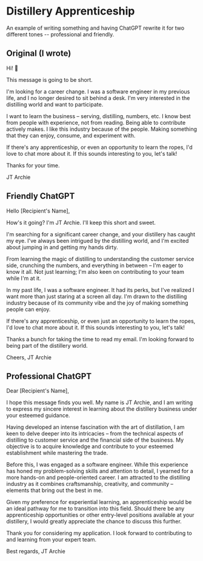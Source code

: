 # Distillery Apprenticeship

An example of writing something and having ChatGPT rewrite it for two different
tones -- professional and friendly.

## Original (I wrote)

Hi! 👋

This message is going to be short.

I'm looking for a career change. I was a software engineer in my previous life,
and I no longer desired to sit behind a desk. I'm very interested in the
distilling world and want to participate.

I want to learn the business – serving, distilling, numbers, etc. I know best
from people with experience, not from reading. Being able to contribute actively
makes. I like this industry because of the people. Making something that they
can enjoy, consume, and experiment with.

If there's any apprenticeship, or even an opportunity to learn the ropes, I'd
love to chat more about it. If this sounds interesting to you, let's talk!

Thanks for your time.

JT Archie

## Friendly ChatGPT

Hello [Recipient's Name],

How's it going? I'm JT Archie. I'll keep this short and sweet.

I'm searching for a significant career change, and your distillery has caught my
eye. I've always been intrigued by the distilling world, and I'm excited about
jumping in and getting my hands dirty.

From learning the magic of distilling to understanding the customer service
side, crunching the numbers, and everything in between – I'm eager to know it
all. Not just learning; I'm also keen on contributing to your team while I'm at
it.

In my past life, I was a software engineer. It had its perks, but I've realized
I want more than just staring at a screen all day. I'm drawn to the distilling
industry because of its community vibe and the joy of making something people
can enjoy.

If there's any apprenticeship, or even just an opportunity to learn the ropes,
I'd love to chat more about it. If this sounds interesting to you, let's talk!

Thanks a bunch for taking the time to read my email. I'm looking forward to
being part of the distillery world.

Cheers, JT Archie

## Professional ChatGPT

Dear [Recipient's Name],

I hope this message finds you well. My name is JT Archie, and I am writing to
express my sincere interest in learning about the distillery business under your
esteemed guidance.

Having developed an intense fascination with the art of distillation, I am keen
to delve deeper into its intricacies – from the technical aspects of distilling
to customer service and the financial side of the business. My objective is to
acquire knowledge and contribute to your esteemed establishment while mastering
the trade.

Before this, I was engaged as a software engineer. While this experience has
honed my problem-solving skills and attention to detail, I yearned for a more
hands-on and people-oriented career. I am attracted to the distilling industry
as it combines craftsmanship, creativity, and community – elements that bring
out the best in me.

Given my preference for experiential learning, an apprenticeship would be an
ideal pathway for me to transition into this field. Should there be any
apprenticeship opportunities or other entry-level positions available at your
distillery, I would greatly appreciate the chance to discuss this further.

Thank you for considering my application. I look forward to contributing to and
learning from your expert team.

Best regards, JT Archie
